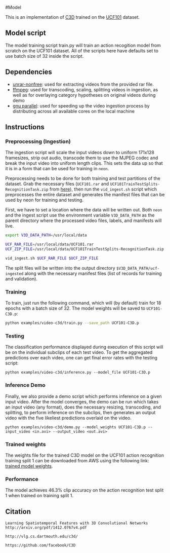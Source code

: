 #Model

This is an implementation of [C3D][c3d] trained on the [UCF101][ucf101] dataset.

## Model script
The model training script train.py will train an action recogition model from scratch on the UCF101 dataset.  All of the scripts here have defaults set to use batch size of 32 inside the script.

## Dependencies
* [unrar-nonfree][unrar]: used for extracting videos from the provided rar file.
* [ffmpeg][ffmpeg]: used for transcoding, scaling, splitting videos in ingestion, as well as for overlaying category hypotheses on original videos during demo
* [gnu parallel][parallel]: used for speeding up the video ingestion process by distributing across all available cores on the local machine

## Instructions
### Preprocessing (Ingestion)
The ingestion script will scale the input videos down to uniform 171x128 framesizes, strip out audio, transcode them to use the MJPEG codec and break the input video into uniform length clips.  This sets the data up so that it is in a form that can be used for training in `neon`.

Preprocessing needs to be done for both training and test partitions of the dataset.  Grab the necessary files (`UCF101.rar` and `UCF101TrainTestSplits-RecognitionTask.zip` from [here][ucf101]), then run the `vid_ingest.sh` script which preprocesses the entire dataset and generates the manifest files that can be used by neon for training and testing.

First, we have to set a location where the data will be written out.  Both `neon` and the ingest script use the environment variable `V3D_DATA_PATH` as the parent directory where the processed video files, labels, and manifests will live.
```bash
export V3D_DATA_PATH=/usr/local/data
```

```bash
UCF_RAR_FILE=/usr/local/data/UCF101.rar
UCF_ZIP_FILE=/usr/local/data/UCF101TrainTestSplits-RecognitionTask.zip

vid_ingest.sh $UCF_RAR_FILE $UCF_ZIP_FILE
```
The split files will be written into the output directory `$V3D_DATA_PATH/ucf-ingested` along with the necessary manifest files (list of records for training and validation).

### Training
To train, just run the following command, which will (by default) train for 18 epochs with a batch size of 32.  The model weights will be saved to `UCF101-C3D.p`:
```bash
python examples/video-c3d/train.py --save_path UCF101-C3D.p
```

### Testing
The classification performance displayed during execution of this script will be on the individual subclips of each test video.  To get the aggregated predictions over each video, one can get final error rates with the testing script:
```
python examples/video-c3d/inference.py --model_file UCF101-C3D.p
```

### Inference Demo
Finally, we also provide a demo script which performs inference on a given input video.  After the model converges, the demo can be run which takes an input video (any format), does the necessary resizing, transcoding, and splitting, to perform inference on the subclips, then generates an output video with the five likeliest predictions overlaid on the video.
```
python examples/video-c3d/demo.py --model_weights UCF101-C3D.p --input_video <in.avi> --output_video <out.avi>
```

### Trained weights
The weights file for the trained C3D model on the UCF101 action recognition training split 1 can be downloaded from AWS using the following link: [trained model weights][awswts].

### Performance
The model achieves 46.3% clip accuracy on the action recognition test split 1 when trained on training split 1.

## Citation
```
Learning Spatiotemporal Features with 3D Convolutional Networks
http://arxiv.org/pdf/1412.0767v4.pdf
```
```
http://vlg.cs.dartmouth.edu/c3d/
```
```
https://github.com/facebook/C3D
```

   [c3d]: <http://arxiv.org/pdf/1412.0767v4.pdf>
   [ucf101]: <http://crcv.ucf.edu/data/UCF101.php>
   [ffmpeg]: <https://trac.ffmpeg.org/wiki/CompilationGuide/Ubuntu>
   [parallel]: <https://savannah.gnu.org/projects/parallel/>
   [unrar]: <https://launchpad.net/ubuntu/+source/unrar-nonfree>
   [awswts]: <https://s3-us-west-1.amazonaws.com/nervana-modelzoo/video-c3d/UCF101-C3D.p>
